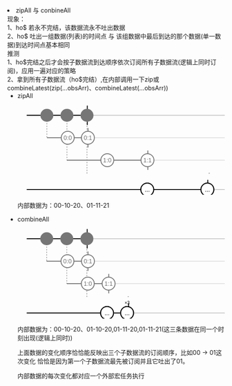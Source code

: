 <li>
        zipAll 与 conbineAll
        <div>
            现象：<br>
        1、ho$ 若永不完结，该数据流永不吐出数据<br>
        2、ho$ 吐出一组数据(列表)的时间点 与 该组数据中最后到达的那个数据(单一数据)到达时间点基本相同<br>
        推测<br>
        1、ho$完结之后才会按子数据流到达顺序依次订阅所有子数据流(逻辑上同时订阅)，应用一遍对应的策略<br>
        2、拿到所有子数据流（ho$完结）,在内部调用一下zip或combineLatest(zip(...obsArr)、combineLatest(...obsArr))
        </div>
        <ul>
            <li>
        zipAll
        <div>
        <svg width="612" height="219" style="display: block; font-size: 14px; font-family: Arial, sans-serif; dominant-baseline: central; text-anchor: middle; cursor: default; user-select: none;"><line x1="67.8286" y1="37" x2="67.8286" y2="89" stroke="#767676" stroke-width="1" stroke-dasharray="3,3"></line><line x1="114.3086" y1="37" x2="114.3086" y2="141" stroke="#767676" stroke-width="1" stroke-dasharray="3,3"></line><line x1="160.7886" y1="37" x2="160.7886" y2="193" stroke="#767676" stroke-width="1" stroke-dasharray="3,3"></line><g transform="translate(0, 11)"><g transform="translate(21, 0)"><line x1="0" y1="26" x2="581" y2="26" stroke-width="2" stroke="rgba(0, 0, 0, 0.2)" style="shape-rendering: crispedges;"></line><line x1="0" y1="26" x2="140.4858" y2="26" stroke-width="2" stroke="#000000" style="shape-rendering: crispedges;"></line><path transform="translate(581, 21)" d="M0 0 L10 5 L0 10 z" fill="rgba(0, 0, 0, 0.2)" style="transition: fill 0.2s ease-in-out 0s;"></path><line x1="140.48579999999998" y1="3.5" x2="140.48579999999998" y2="48.5" stroke-width="2" stroke="#000000" style="opacity: 1; transition: opacity 0.5s ease-in-out 0s;"></line><g><g style="transform: translate(46.8286px, 26px) scale(1); transition: transform 0.5s ease-in-out 0s;"><circle cx="0" cy="0" r="15" stroke-width="0" stroke="#000000" fill="#767676"></circle></g><g style="transform: translate(93.3086px, 26px) scale(1); transition: transform 0.5s ease-in-out 0s;"><circle cx="0" cy="0" r="15" stroke-width="0" stroke="#000000" fill="#767676"></circle></g><g style="transform: translate(139.789px, 26px) scale(1); transition: transform 0.5s ease-in-out 0s;"><circle cx="0" cy="0" r="15" stroke-width="0" stroke="#000000" fill="#767676"></circle></g></g></g></g><g transform="translate(0, 63)"><g transform="translate(21, 0)"><line x1="46.8286" y1="26" x2="581" y2="26" stroke-width="2" stroke="rgba(118, 118, 118, 0.2)" style="shape-rendering: crispedges;"></line><line x1="46.8286" y1="26" x2="142.1126" y2="26" stroke-width="2" stroke="#767676" style="shape-rendering: crispedges;"></line><path transform="translate(581, 21)" d="M0 0 L10 5 L0 10 z" fill="rgba(118, 118, 118, 0.2)" style="transition: fill 0.2s ease-in-out 0s;"></path><line x1="142.11260000000001" y1="3.5" x2="142.11260000000001" y2="48.5" stroke-width="2" stroke="#767676" style="opacity: 1; transition: opacity 0.5s ease-in-out 0s;"></line><g><g style="transform: translate(95.1678px, 26px) scale(1); transition: transform 0.5s ease-in-out 0s;"><circle cx="0" cy="0" r="15" stroke-width="2" stroke="#767676" fill="#ffffff"></circle><text x="0" y="0" style="fill: rgb(118, 118, 118); dominant-baseline: central;">0:0</text></g><g style="transform: translate(141.88px, 26px) scale(1); transition: transform 0.5s ease-in-out 0s;"><circle cx="0" cy="0" r="15" stroke-width="2" stroke="#767676" fill="#ffffff"></circle><text x="0" y="0" style="fill: rgb(118, 118, 118); dominant-baseline: central;">0:1</text></g></g></g></g><g transform="translate(0, 115)"><g transform="translate(21, 0)"><line x1="93.3086" y1="26" x2="581" y2="26" stroke-width="2" stroke="rgba(118, 118, 118, 0.2)" style="shape-rendering: crispedges;"></line><line x1="93.3086" y1="26" x2="280.7392" y2="26" stroke-width="2" stroke="#767676" style="shape-rendering: crispedges;"></line><path transform="translate(581, 21)" d="M0 0 L10 5 L0 10 z" fill="rgba(118, 118, 118, 0.2)" style="transition: fill 0.2s ease-in-out 0s;"></path><line x1="280.7392" y1="3.5" x2="280.7392" y2="48.5" stroke-width="2" stroke="#767676" style="opacity: 1; transition: opacity 0.5s ease-in-out 0s;"></line><g><g style="transform: translate(186.85px, 26px) scale(1); transition: transform 0.5s ease-in-out 0s;"><circle cx="0" cy="0" r="15" stroke-width="2" stroke="#767676" fill="#ffffff"></circle><text x="0" y="0" style="fill: rgb(118, 118, 118); dominant-baseline: central;">1:0</text></g><g style="transform: translate(279.926px, 26px) scale(1); transition: transform 0.5s ease-in-out 0s;"><circle cx="0" cy="0" r="15" stroke-width="2" stroke="#767676" fill="#ffffff"></circle><text x="0" y="0" style="fill: rgb(118, 118, 118); dominant-baseline: central;">1:1</text></g></g></g></g><g transform="translate(0, 167)"><g transform="translate(21, 0)"><line x1="139.7886" y1="26" x2="581" y2="26" stroke-width="2" stroke="rgba(118, 118, 118, 0.2)" style="shape-rendering: crispedges;"></line><line x1="139.7886" y1="26" x2="422.968" y2="26" stroke-width="2" stroke="#767676" style="shape-rendering: crispedges;"></line><path transform="translate(581, 21)" d="M0 0 L10 5 L0 10 z" fill="rgba(118, 118, 118, 0.2)" style="transition: fill 0.2s ease-in-out 0s;"></path><line x1="422.96799999999996" y1="3.5" x2="422.96799999999996" y2="48.5" stroke-width="2" stroke="#767676" style="opacity: 1; transition: opacity 0.5s ease-in-out 0s;"></line><g><g style="transform: translate(282.715px, 26px) scale(1); transition: transform 0.5s ease-in-out 0s;"><circle cx="0" cy="0" r="15" stroke-width="2" stroke="#767676" fill="#ffffff"></circle><text x="0" y="0" style="fill: rgb(118, 118, 118); dominant-baseline: central;">2:0</text></g><g style="transform: translate(422.271px, 26px) scale(1); transition: transform 0.5s ease-in-out 0s;"><circle cx="0" cy="0" r="15" stroke-width="2" stroke="#767676" fill="#ffffff"></circle><text x="0" y="0" style="fill: rgb(118, 118, 118); dominant-baseline: central;">2:1</text></g></g></g></g><g style="text-anchor: start; dominant-baseline: text-before-edge;"></g></svg>
        <svg width="612" height="63" style="display: block; font-size: 14px; font-family: Arial, sans-serif; dominant-baseline: central; text-anchor: middle; cursor: default; user-select: none;"><g transform="translate(0, 11)"><g transform="translate(21, 0)"><line x1="0" y1="26" x2="581" y2="26" stroke-width="2" stroke="rgba(0, 0, 0, 0.2)" style="shape-rendering: crispedges;"></line><line x1="0" y1="26" x2="419.5982" y2="26" stroke-width="2" stroke="#000000" style="shape-rendering: crispedges;"></line><path transform="translate(581, 21)" d="M0 0 L10 5 L0 10 z" fill="rgba(0, 0, 0, 0.2)" style="transition: fill 0.2s ease-in-out 0s;"></path><line x1="419.59819999999996" y1="3.5" x2="419.59819999999996" y2="48.5" stroke-width="2" stroke="#000000" style="opacity: 1; transition: opacity 0.5s ease-in-out 0s;"></line><g><g style="transform: translate(279.461px, 26px) scale(1); transition: transform 0.5s ease-in-out 0s;"><circle cx="0" cy="0" r="15" stroke-width="2" stroke="#000000" fill="#ffffff"></circle><text x="0" y="0" style="fill: rgb(0, 0, 0); dominant-baseline: central;">...</text><circle cx="0" cy="0" r="15" stroke-width="2" stroke="#000000" fill="transparent"></circle></g><g style="transform: translate(418.785px, 26px) scale(1); transition: transform 0.5s ease-in-out 0s;"><circle cx="0" cy="0" r="15" stroke-width="2" stroke="#000000" fill="#ffffff"></circle><text x="0" y="0" style="fill: rgb(0, 0, 0); dominant-baseline: central;">...</text><circle cx="0" cy="0" r="15" stroke-width="2" stroke="#000000" fill="transparent"></circle></g></g></g></g><g style="text-anchor: start; dominant-baseline: text-before-edge;"></g></svg>
        <p>内部数据为：00-10-20、01-11-21</p>
        </div>
    </li>
    <li>
        combineAll
        <div>
            <svg width="612" height="219" style="display: block; font-size: 14px; font-family: Arial, sans-serif; dominant-baseline: central; text-anchor: middle; cursor: default; user-select: none;"><line x1="67.48" y1="37" x2="67.48" y2="89" stroke="#767676" stroke-width="1" stroke-dasharray="3,3"></line><line x1="113.96000000000001" y1="37" x2="113.96000000000001" y2="141" stroke="#767676" stroke-width="1" stroke-dasharray="3,3"></line><line x1="160.5562" y1="37" x2="160.5562" y2="193" stroke="#767676" stroke-width="1" stroke-dasharray="3,3"></line><g transform="translate(0, 11)"><g transform="translate(21, 0)"><line x1="0" y1="26" x2="581" y2="26" stroke-width="2" stroke="rgba(0, 0, 0, 0.2)" style="shape-rendering: crispedges;"></line><line x1="0" y1="26" x2="140.2534" y2="26" stroke-width="2" stroke="#000000" style="shape-rendering: crispedges;"></line><path transform="translate(581, 21)" d="M0 0 L10 5 L0 10 z" fill="rgba(0, 0, 0, 0.2)" style="transition: fill 0.2s ease-in-out 0s;"></path><line x1="140.2534" y1="3.5" x2="140.2534" y2="48.5" stroke-width="2" stroke="#000000" style="opacity: 1; transition: opacity 0.5s ease-in-out 0s;"></line><g><g style="transform: translate(46.48px, 26px) scale(1); transition: transform 0.5s ease-in-out 0s;"><circle cx="0" cy="0" r="15" stroke-width="0" stroke="#000000" fill="#767676"></circle></g><g style="transform: translate(92.96px, 26px) scale(1); transition: transform 0.5s ease-in-out 0s;"><circle cx="0" cy="0" r="15" stroke-width="0" stroke="#000000" fill="#767676"></circle></g><g style="transform: translate(139.556px, 26px) scale(1); transition: transform 0.5s ease-in-out 0s;"><circle cx="0" cy="0" r="15" stroke-width="0" stroke="#000000" fill="#767676"></circle></g></g></g></g><g transform="translate(0, 63)"><g transform="translate(21, 0)"><line x1="46.480000000000004" y1="26" x2="581" y2="26" stroke-width="2" stroke="rgba(118, 118, 118, 0.2)" style="shape-rendering: crispedges;"></line><line x1="46.480000000000004" y1="26" x2="142.1126" y2="26" stroke-width="2" stroke="#767676" style="shape-rendering: crispedges;"></line><path transform="translate(581, 21)" d="M0 0 L10 5 L0 10 z" fill="rgba(118, 118, 118, 0.2)" style="transition: fill 0.2s ease-in-out 0s;"></path><line x1="142.11260000000001" y1="3.5" x2="142.11260000000001" y2="48.5" stroke-width="2" stroke="#767676" style="opacity: 1; transition: opacity 0.5s ease-in-out 0s;"></line><g><g style="transform: translate(94.4706px, 26px) scale(1); transition: transform 0.5s ease-in-out 0s;"><circle cx="0" cy="0" r="15" stroke-width="2" stroke="#767676" fill="#ffffff"></circle><text x="0" y="0" style="fill: rgb(118, 118, 118); dominant-baseline: central;">0:0</text></g><g style="transform: translate(141.996px, 26px) scale(1); transition: transform 0.5s ease-in-out 0s;"><circle cx="0" cy="0" r="15" stroke-width="2" stroke="#767676" fill="#ffffff"></circle><text x="0" y="0" style="fill: rgb(118, 118, 118); dominant-baseline: central;">0:1</text></g></g></g></g><g transform="translate(0, 115)"><g transform="translate(21, 0)"><line x1="92.96000000000001" y1="26" x2="581" y2="26" stroke-width="2" stroke="rgba(118, 118, 118, 0.2)" style="shape-rendering: crispedges;"></line><line x1="92.96000000000001" y1="26" x2="190.2194" y2="26" stroke-width="2" stroke="#767676" style="shape-rendering: crispedges;"></line><path transform="translate(581, 21)" d="M0 0 L10 5 L0 10 z" fill="rgba(118, 118, 118, 0.2)" style="transition: fill 0.2s ease-in-out 0s;"></path><line x1="190.2194" y1="3.5" x2="190.2194" y2="48.5" stroke-width="2" stroke="#767676" style="opacity: 1; transition: opacity 0.5s ease-in-out 0s;"></line><g><g style="transform: translate(141.648px, 26px) scale(1); transition: transform 0.5s ease-in-out 0s;"><circle cx="0" cy="0" r="15" stroke-width="2" stroke="#767676" fill="#ffffff"></circle><text x="0" y="0" style="fill: rgb(118, 118, 118); dominant-baseline: central;">1:0</text></g><g style="transform: translate(189.871px, 26px) scale(1); transition: transform 0.5s ease-in-out 0s;"><circle cx="0" cy="0" r="15" stroke-width="2" stroke="#767676" fill="#ffffff"></circle><text x="0" y="0" style="fill: rgb(118, 118, 118); dominant-baseline: central;">1:1</text></g></g></g></g><g transform="translate(0, 167)"><g transform="translate(21, 0)"><line x1="139.5562" y1="26" x2="581" y2="26" stroke-width="2" stroke="rgba(118, 118, 118, 0.2)" style="shape-rendering: crispedges;"></line><line x1="139.5562" y1="26" x2="235.305" y2="26" stroke-width="2" stroke="#767676" style="shape-rendering: crispedges;"></line><path transform="translate(581, 21)" d="M0 0 L10 5 L0 10 z" fill="rgba(118, 118, 118, 0.2)" style="transition: fill 0.2s ease-in-out 0s;"></path><line x1="235.305" y1="3.5" x2="235.305" y2="48.5" stroke-width="2" stroke="#767676" style="opacity: 1; transition: opacity 0.5s ease-in-out 0s;"></line><g><g style="transform: translate(187.895px, 26px) scale(1); transition: transform 0.5s ease-in-out 0s;"><circle cx="0" cy="0" r="15" stroke-width="2" stroke="#767676" fill="#ffffff"></circle><text x="0" y="0" style="fill: rgb(118, 118, 118); dominant-baseline: central;">2:0</text></g><g style="transform: translate(234.492px, 26px) scale(1); transition: transform 0.5s ease-in-out 0s;"><circle cx="0" cy="0" r="15" stroke-width="2" stroke="#767676" fill="#ffffff"></circle><text x="0" y="0" style="fill: rgb(118, 118, 118); dominant-baseline: central;">2:1</text></g></g></g></g><g style="text-anchor: start; dominant-baseline: text-before-edge;"></g></svg>
            <svg width="612" height="63" style="display: block; font-size: 14px; font-family: Arial, sans-serif; dominant-baseline: central; text-anchor: middle; cursor: default; user-select: none;"><g transform="translate(0, 11)"><g transform="translate(21, 0)"><line x1="0" y1="26" x2="581" y2="26" stroke-width="2" stroke="rgba(0, 0, 0, 0.2)" style="shape-rendering: crispedges;"></line><line x1="0" y1="26" x2="236.2346" y2="26" stroke-width="2" stroke="#000000" style="shape-rendering: crispedges;"></line><path transform="translate(581, 21)" d="M0 0 L10 5 L0 10 z" fill="rgba(0, 0, 0, 0.2)" style="transition: fill 0.2s ease-in-out 0s;"></path><line x1="236.2346" y1="3.5" x2="236.2346" y2="48.5" stroke-width="2" stroke="#000000" style="opacity: 1; transition: opacity 0.5s ease-in-out 0s;"></line><g><g style="transform: translate(186.269px, 26px) scale(1); transition: transform 0.5s ease-in-out 0s;"><circle cx="0" cy="0" r="15" stroke-width="2" stroke="#000000" fill="#ffffff"></circle><text x="0" y="0" style="fill: rgb(0, 0, 0); dominant-baseline: central;">...</text><circle cx="0" cy="0" r="15" stroke-width="2" stroke="#000000" fill="transparent"></circle></g><g style="transform: translate(232.749px, 26px) scale(1); transition: transform 0.5s ease-in-out 0s;"><circle cx="0" cy="0" r="15" stroke-width="2" stroke="#000000" fill="#ffffff"></circle><text x="0" y="0" style="fill: rgb(0, 0, 0); dominant-baseline: central;">...</text><text x="0" y="-18" style="font-size: 10px; dominant-baseline: text-after-edge;">×3</text><circle cx="0" cy="0" r="15" stroke-width="2" stroke="#000000" fill="transparent"></circle></g></g></g></g><g style="text-anchor: start; dominant-baseline: text-before-edge;"></g></svg>
            <p>内部数据为：00-10-20、01-10-20,01-11-20,01-11-21(这三条数据在同一个时刻出现(逻辑上同时))</p>
            <p>上面数据的变化顺序恰恰能反映出三个子数据流的订阅顺序，比如00 -> 01这次变化 恰恰是因为第一个子数据流最先被订阅并且它吐出了01。</p>
            <p>内部数据的每次变化都对应一个外部宏任务执行</p>
        </div>
    </li>
